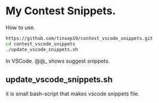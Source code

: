 # My Contest Snippets.

How to use.

```sh
https://github.com/tinsep19/contest_vscode_snippets.git
cd contest_vscode_snippets
./update_vscode_snippets.sh
```

In VSCode. @@_ shows suggest snippets.

## update_vscode_snippets.sh

it is small bash-script that makes vscode snippets file.

